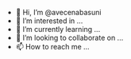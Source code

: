 - 👋 Hi, I’m @avecenabasuni
- 👀 I’m interested in ...
- 🌱 I’m currently learning ...
- 💞️ I’m looking to collaborate on ...
- 📫 How to reach me ...

<!---
avecenabasuni/avecenabasuni is a ✨ special ✨ repository because its `README.md` (this file) appears on your GitHub profile.
You can click the Preview link to take a look at your changes.
--->
